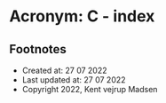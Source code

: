 # Acronym: C - index

## Footnotes
* Created at: 27 07 2022
* Last updated at: 27 07 2022
* Copyright 2022, Kent vejrup Madsen
